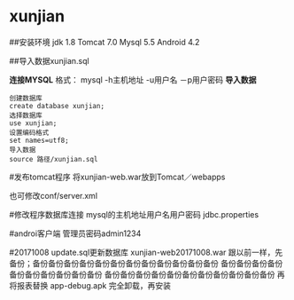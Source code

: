 # xunjian

##安装环境
jdk 1.8
Tomcat 7.0
Mysql 5.5
Android 4.2

##导入数据xunjian.sql

**连接MYSQL**
 格式： mysql -h主机地址 -u用户名 －p用户密码
**导入数据**
```
创建数据库
create database xunjian;
选择数据库
use xunjian;
设置编码格式
set names=utf8;
导入数据
source 路径/xunjian.sql
```

#发布tomcat程序
将xunjian-web.war放到Tomcat／webapps

也可修改conf/server.xml
<Context docBase="路径/xunjian-web" path="/xunjian-web" reloadable="true" source="org.eclipse.jst.jee.server:xunjian-web"/>

#修改程序数据库连接
mysql的主机地址用户名用户密码
jdbc.properties

#androi客户端
管理员密码admin1234


#20171008
update.sql更新数据库
xunjian-web20171008.war 跟以前一样，先备份；备份备份备份备份备份备份备份备份备份备份备份备份
备份备份备份备份备份备份备份备份备份备份
备份备份备份备份备份备份备份备份备份备份备份
再将报表替换
app-debug.apk 完全卸载，再安装

